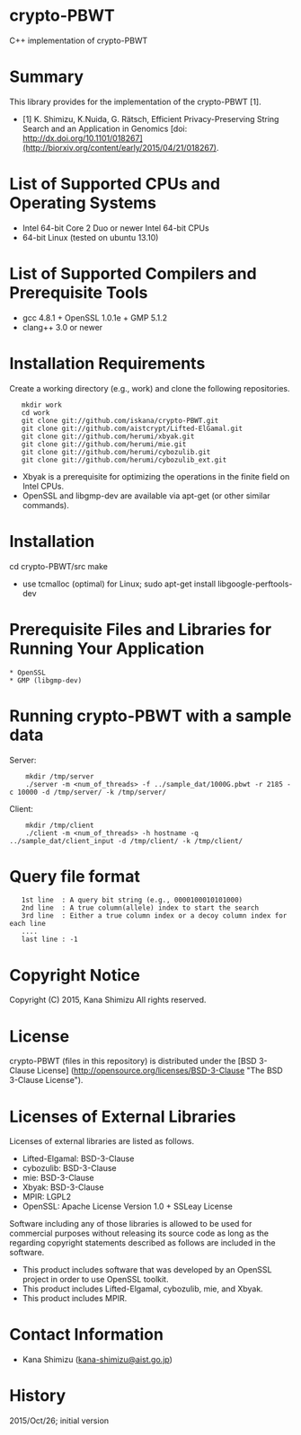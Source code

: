 # **crypto-PBWT**

C++ implementation of crypto-PBWT

# Summary
This library provides for the implementation of the crypto-PBWT [1].

* [1] K. Shimizu, K.Nuida, G. R&auml;tsch, Efficient Privacy-Preserving String Search and an Application in Genomics [doi: http://dx.doi.org/10.1101/018267](http://biorxiv.org/content/early/2015/04/21/018267).

# List of Supported CPUs and Operating Systems
* Intel 64-bit Core 2 Duo or newer Intel 64-bit CPUs
* 64-bit Linux (tested on ubuntu 13.10)

# List of Supported Compilers and Prerequisite Tools
* gcc 4.8.1 + OpenSSL 1.0.1e + GMP 5.1.2
* clang++ 3.0 or newer

# Installation Requirements

Create a working directory (e.g., work) and clone the following repositories.

       mkdir work
       cd work
       git clone git://github.com/iskana/crypto-PBWT.git
       git clone git://github.com/aistcrypt/Lifted-ElGamal.git
       git clone git://github.com/herumi/xbyak.git
       git clone git://github.com/herumi/mie.git
       git clone git://github.com/herumi/cybozulib.git
       git clone git://github.com/herumi/cybozulib_ext.git

* Xbyak is a prerequisite for optimizing the operations in the finite field on Intel CPUs.
* OpenSSL and libgmp-dev are available via apt-get (or other similar commands).

# Installation

  cd crypto-PBWT/src
  make

* use tcmalloc (optimal) for Linux; sudo apt-get install libgoogle-perftools-dev

# Prerequisite Files and Libraries for Running Your Application
	* OpenSSL
	* GMP (libgmp-dev)

# Running crypto-PBWT with a sample data
Server:
		
		mkdir /tmp/server
		./server -m <num_of_threads> -f ../sample_dat/1000G.pbwt -r 2185 -c 10000 -d /tmp/server/ -k /tmp/server/

Client:

		mkdir /tmp/client
		./client -m <num_of_threads> -h hostname -q ../sample_dat/client_input -d /tmp/client/ -k /tmp/client/

# Query file format
 	   1st line	 : A query bit string (e.g., 0000100010101000)
	   2nd line	 : A true column(allele) index to start the search
	   3rd line  : Either a true column index or a decoy column index for each line
	   ....
	   last line : -1

# Copyright Notice

Copyright (C) 2015, Kana Shimizu
All rights reserved.

# License

crypto-PBWT (files in this repository) is distributed under the [BSD 3-Clause License] (http://opensource.org/licenses/BSD-3-Clause "The BSD 3-Clause License").

# Licenses of External Libraries

Licenses of external libraries are listed as follows.

* Lifted-Elgamal: BSD-3-Clause
* cybozulib: BSD-3-Clause
* mie: BSD-3-Clause
* Xbyak: BSD-3-Clause
* MPIR: LGPL2
* OpenSSL: Apache License Version 1.0 + SSLeay License

Software including any of those libraries is allowed to be used for commercial purposes without releasing its source code as long as the regarding copyright statements described as follows are included in the software.

* This product includes software that was developed by an OpenSSL project in order to use OpenSSL toolkit.
* This product includes Lifted-Elgamal, cybozulib, mie, and Xbyak.
* This product includes MPIR.

# Contact Information

* Kana Shimizu (kana-shimizu@aist.go.jp)

# History

2015/Oct/26; initial version
